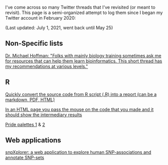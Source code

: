 I've come across so many Twitter threads that I've revisited (or meant to revisit). This page is a semi-organized attempt to log them since I began my Twitter account in February 2020:

(Last updated: July 1, 2021, went back until May 25)

## Non-Specific lists

[Dr. Michael Hoffman: "Folks with mainly biology training sometimes ask me for resources that can help them learn bioinformatics. This short thread has my recommendations at various levels."](https://twitter.com/michaelhoffman/status/1407143481479503873?s=21&fbclid=IwAR0as1P-vEFRwYV8weXYXwTLjD8AAvQO_F_YPWHVsgNZzBXpklE0Ut-IAWI)


## R

[Quickly convert the source code from R script (.R) into a report (can be a markdown, PDF, HTML)](https://twitter.com/rfunctionaday/status/1403210612688179200?s=20)

[In an HTML page you pass the mouse on the code that you made and it should show the intermediary results](https://twitter.com/ArthurWelle/status/1400905219723173891?s=20)

[Pride palettes 1](https://twitter.com/JoelLeForestier/status/1399747998909972490?s=20) & [2](https://twitter.com/JoelLeForestier/status/1399748517745266688?s=20)


## Web applications

[snpXplorer: a web application to explore human SNP-associations and annotate SNP-sets](https://twitter.com/GWAS_lit/status/1399743600074887171?s=20)

